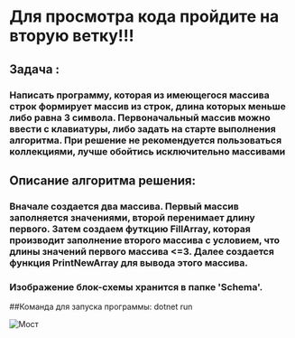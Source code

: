 # Для просмотра кода пройдите на вторую ветку!!!
## Задача : 
### Написать программу, которая из имеющегося массива строк формирует массив из строк, длина которых меньше либо равна 3 символа. Первоначальный массив можно ввести с клавиатуры, либо задать на старте выполнения алгоритма. При решение не рекомендуется пользоваться коллекциями, лучше обойтись исключительно массивами
## Описание алгоритма решения:
### Вначале создается два массива. Первый массив заполняется значениями, второй перенимает длину первого. Затем создаем футкцию FillArray, которая производит заполнение второго массива с условием, что длины значений первого массива <=3. Далее создается функция PrintNewArray для вывода этого массива.

### Изображение блок-схемы хранится в папке 'Schema'. 
##Команда для запуска программы: dotnet run


![Мост](https://funart.pro/uploads/posts/2021-03/1617051856_43-p-oboi-gornoe-ozero-45.jpg)
